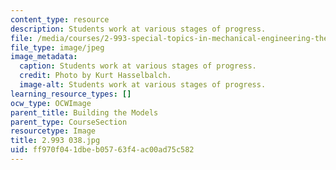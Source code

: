 ```yaml
---
content_type: resource
description: Students work at various stages of progress.
file: /media/courses/2-993-special-topics-in-mechanical-engineering-the-art-and-science-of-boat-design-january-iap-2007/ff970f041dbeb05763f4ac00ad75c582_2993038.jpg
file_type: image/jpeg
image_metadata:
  caption: Students work at various stages of progress.
  credit: Photo by Kurt Hasselbalch.
  image-alt: Students work at various stages of progress.
learning_resource_types: []
ocw_type: OCWImage
parent_title: Building the Models
parent_type: CourseSection
resourcetype: Image
title: 2.993 038.jpg
uid: ff970f04-1dbe-b057-63f4-ac00ad75c582
---
```

